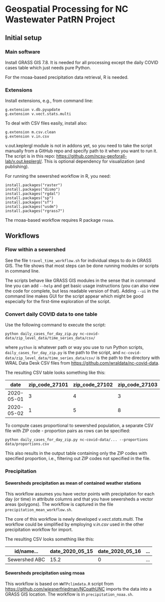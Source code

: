 # Geospatial Processing for NC Wastewater PatRN Project

## Initial setup

### Main software

Install GRASS GIS 7.8. It is needed for all processing except the daily COVID
cases table which just needs pure Python.

For the rnoaa-based precipitation data retrieval, R is needed.

### Extensions

Install extensions, e.g., from command line:

```
g.extension v.db.pyupdate
g.extension v.vect.stats.multi
```

To deal with CSV files easily, install also:

```
g.extension m.csv.clean
g.extension v.in.csv
```

v.out.keplergl module is not in addons yet, so you need to take the script manually
from a GitHub repo and specify path to it when you want to run it.
The script is in this repo: <https://github.com/ncsu-geoforall-lab/v.out.keplergl/>.
This is optional dependency for visualization (and publishing).

For running the sewershed workflow in R, you need:

```
install.packages("raster")
install.packages("dismo")
install.packages("rgdal")
install.packages("sp")
install.packages("sf")
install.packages("usdm")
install.packages("rgrass7")
```

The rnoaa-based workflow requires R package `rnoaa`.

## Workflows

### Flow within a sewershed

See the file `travel_time_workflow.sh` for individual steps to do in GRASS GIS.
The file shows that most steps can be done running modules or scripts in command line.

The scripts behave like GRASS GIS modules in the sense that in command line
you can add `--help` and get basic usage instructions
(you can also view the code for complete, but less readable version of that).
Adding `--ui` in the command line makes GUI for the script appear
which might be good especially for the first-time exploration of the script.

### Convert daily COVID data to one table

Use the following command to execute the script:

```
python daily_cases_for_day_zip.py nc-covid-data/zip_level_data/time_series_data/csv/
```

where `python` is whatever path or way you use to run Python scripts,
`daily_cases_for_day_zip.py` is the path to the script, and
`nc-covid-data/zip_level_data/time_series_data/csv/` is the path to the directory with
WRAL Data Desk CSV files from <https://github.com/wraldata/nc-covid-data>.

The resulting CSV table looks something like this:

date | zip_code_27101 | zip_code_27102 | zip_code_27103 | ... |
--- | --- | --- | --- | --- |
2020-05-01 | 3 | 4 | 3 | ... |
2020-05-02 | 1 | 5 | 8 | ... |

To compute cases proportional to sewershed population, a separate CSV file
with ZIP code - proportion pairs as rows can be specified:

```
python daily_cases_for_day_zip.py nc-covid-data/... --proportions data/proportions.csv
```

This also results in the output table containing only the ZIP codes with specified
proportion, i.e., filtering out ZIP codes not specified in the file.

### Precipitation

#### Sewersheds precipitation as mean of contained weather stations

This workflow assumes you have vector points with precipitation for each day (or time)
in attribute columns and that you have sewersheds a vector areas (polygons).
The workflow is captured in the file `precipitation_mean_workflow.sh`.

The core of this workflow is newly developed *v.vect.stats.multi*.
The workflow could be simplified by employing *v.in.csv* used in the
other precipitation workflow for import.

The resulting CSV looks something like this:

id/name... | date_2020_05_15 | date_2020_05_16 | ...
--- | --- | --- | ---
Sewershed ABC | 15.2 | 0 | ...

#### Sewersheds precipitation using rnoaa

This workflow is based on `WWTPclimdata.R` script from
<https://github.com/wiesnerfriedman/NCpathUNC>
imports the data into a GRASS GIS location. The workflow is in `precipitation_noaa.sh`.
